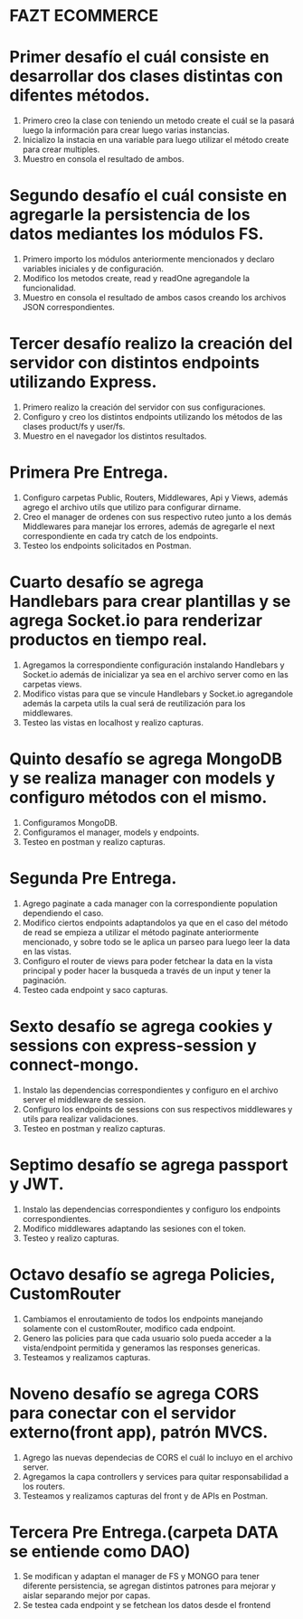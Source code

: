 # FAZT ECOMMERCE

# Primer desafío el cuál consiste en desarrollar dos clases distintas con difentes métodos.

1. Primero creo la clase con teniendo un metodo create el cuál se la pasará luego la información para crear luego varias instancias.
2. Inicializo la instacia en una variable para luego utilizar el método create para crear multiples.
3. Muestro en consola el resultado de ambos.

# Segundo desafío el cuál consiste en agregarle la persistencia de los datos mediantes los módulos FS.

1. Primero importo los módulos anteriormente mencionados y declaro variables iniciales y de configuración.
2. Modifico los metodos create, read y readOne agregandole la funcionalidad.
3. Muestro en consola el resultado de ambos casos creando los archivos JSON correspondientes.

# Tercer desafío realizo la creación del servidor con distintos endpoints utilizando Express.

1. Primero realizo la creación del servidor con sus configuraciones.
2. Configuro y creo los distintos endpoints utilizando los métodos de las clases product/fs y user/fs.
3. Muestro en el navegador los distintos resultados.

# Primera Pre Entrega.

1. Configuro carpetas Public, Routers, Middlewares, Api y Views, además agrego el archivo utils que utilizo para configurar dirname.
2. Creo el manager de ordenes con sus respectivo ruteo junto a los demás Middlewares para manejar los errores, además de agregarle el next correspondiente en cada try catch de los endpoints.
3. Testeo los endpoints solicitados en Postman.

# Cuarto desafío se agrega Handlebars para crear plantillas y se agrega Socket.io para renderizar productos en tiempo real.

1. Agregamos la correspondiente configuración instalando Handlebars y Socket.io además de inicializar ya sea en el archivo server como en las carpetas views.
2. Modifico vistas para que se vincule Handlebars y Socket.io agregandole además la carpeta utils la cual será de reutilización para los middlewares.
3. Testeo las vistas en localhost y realizo capturas.

# Quinto desafío se agrega MongoDB y se realiza manager con models y configuro métodos con el mismo.

1. Configuramos MongoDB.
2. Configuramos el manager, models y endpoints.
3. Testeo en postman y realizo capturas.

# Segunda Pre Entrega.

1. Agrego paginate a cada manager con la correspondiente population dependiendo el caso.
2. Modifico ciertos endpoints adaptandolos ya que en el caso del método de read se empieza a utilizar el método paginate anteriormente mencionado, y sobre todo se le aplica un parseo para luego leer la data en las vistas.
3. Configuro el router de views para poder fetchear la data en la vista principal y poder hacer la busqueda a través de un input y tener la paginación.
4. Testeo cada endpoint y saco capturas.

# Sexto desafío se agrega cookies y sessions con express-session y connect-mongo.

1. Instalo las dependencias correspondientes y configuro en el archivo server el middleware de session.
2. Configuro los endpoints de sessions con sus respectivos middlewares y utils para realizar validaciones.
3. Testeo en postman y realizo capturas.

# Septimo desafío se agrega passport y JWT.

1. Instalo las dependencias correspondientes y configuro los endpoints correspondientes.
2. Modifico middlewares adaptando las sesiones con el token.
3. Testeo y realizo capturas.

# Octavo desafío se agrega Policies, CustomRouter

1. Cambiamos el enroutamiento de todos los endpoints manejando solamente con el customRouter, modifico cada endpoint.
2. Genero las policies para que cada usuario solo pueda acceder a la vista/endpoint permitida y generamos las responses genericas.
3. Testeamos y realizamos capturas.

# Noveno desafío se agrega CORS para conectar con el servidor externo(front app), patrón MVCS.

1. Agrego las nuevas dependecias de CORS el cuál lo incluyo en el archivo server.
2. Agregamos la capa controllers y services para quitar responsabilidad a los routers.
3. Testeamos y realizamos capturas del front y de APIs en Postman.

# Tercera Pre Entrega.(carpeta DATA se entiende como DAO)

1. Se modifican y adaptan el manager de FS y MONGO para tener diferente persistencia, se agregan distintos patrones para mejorar y aislar separando mejor por capas.
2. Se testea cada endpoint y se fetchean los datos desde el frontend
